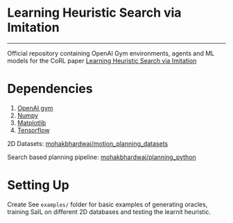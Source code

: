 # Learning Heuristic Search via Imitation
**********

Official repository containing OpenAI Gym environments, agents and ML models for the CoRL paper [Learning Heuristic Search via Imitation](https://arxiv.org/pdf/1707.03034.pdf)

# Dependencies
1. [OpenAI gym](https://gym.openai.com/envs/)
2. [Numpy](http://www.numpy.org/)
3. [Matplotlib](https://matplotlib.org/)
4. [Tensorflow](https://www.tensorflow.org/)

2D Datasets: [mohakbhardwaj/motion_planning_datasets](https://github.com/mohakbhardwaj/motion_planning_datasets)

Search based planning pipeline: [mohakbhardwaj/planning_python](https://github.com/mohakbhardwaj/motion_planning_datasets)

# Setting Up
Create 
See ``examples/`` folder for basic examples of generating oracles, training SaIL on different 2D databases and testing the learnit heuristic. 
		


